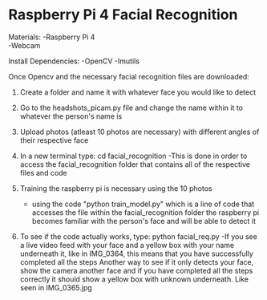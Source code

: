 # Raspberry Pi 4 Facial Recognition


Materials: 
-Raspberry Pi 4  
-Webcam


Install Dependencies:
-OpenCV
-Imutils

Once Opencv and the necessary facial recognition files are downloaded:

1. Create a folder and name it with whatever face you would like to detect

2. Go to the headshots_picam.py file and change the name within it to whatever the person's name is

3. Upload photos (atleast 10 photos are necessary) with different angles of their respective face

4. In a new terminal type:
cd facial_recognition
-This is done in order to access the facial_recognition folder that contains all of the respective files and code

5. Training the raspberry pi is necessary using the 10 photos
    - using the code "python train_model.py" which is a line of code that accesses the file within the facial_recognition folder
      the raspberry pi becomes familiar with the person's face and will be able to detect it

6. To see if the code actually works, type:
python facial_req.py
-If you see a live video feed with your face and a yellow box with your name underneath it, like in IMG_0364, this means that you have successfully completed all the steps
Another way to see if it only detects your face, show the camera another face and if you have completed all the steps correctly it should show a yellow box with unknown underneath. Like seen in IMG_0365.jpg


